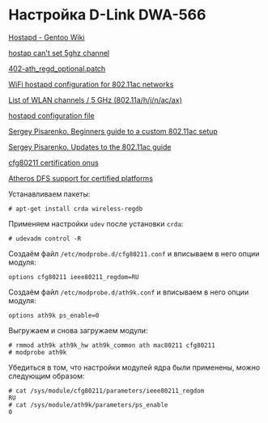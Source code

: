 Настройка D-Link DWA-566
========================

[Hostapd - Gentoo Wiki](https://wiki.gentoo.org/wiki/Hostapd)

[hostap can't set 5ghz channel](https://ubuntuforums.org/showthread.php?t=2032357)

[402-ath_regd_optional.patch](https://github.com/openwrt/openwrt/blob/master/package/kernel/mac80211/patches/ath/402-ath_regd_optional.patch)

[WiFi hostapd configuration for 802.11ac networks](https://blog.fraggod.net/2017/04/27/wifi-hostapd-configuration-for-80211ac-networks.html)

[List of WLAN channels / 5 GHz (802.11a/h/j/n/ac/ax)](https://en.wikipedia.org/wiki/List_of_WLAN_channels#5_GHz_(802.11a/h/j/n/ac/ax))

[hostapd configuration file](https://w1.fi/cgit/hostap/plain/hostapd/hostapd.conf)

[Sergey Pisarenko. Beginners guide to a custom 802.11ac setup](http://pisarenko.net/blog/2015/02/01/beginners-guide-to-802-dot-11ac-setup/)

[Sergey Pisarenko. Updates to the 802.11ac guide](http://pisarenko.net/blog/2015/05/05/updates-to-the-802-dot-11ac-guide/)

[cfg80211 certification onus](https://www.kernelconfig.io/CONFIG_CFG80211_CERTIFICATION_ONUS?kernelversion=5.10.178)

[Atheros DFS support for certified platforms](https://www.kernelconfig.io/CONFIG_ATH9K_DFS_CERTIFIED?kernelversion=5.10.178)

Устанавливаем пакеты:

    # apt-get install crda wireless-regdb

Применяем настройки `udev` после установки `crda`:

    # udevadm control -R

Создаём файл `/etc/modprobe.d/cfg80211.conf` и вписываем в него опции модуля:

    options cfg80211 ieee80211_regdom=RU

Создаём файл `/etc/modprobe.d/ath9k.conf` и вписываем в него опции модуля:

    options ath9k ps_enable=0

Выгружаем и снова загружаем модули:

    # rmmod ath9k ath9k_hw ath9k_common ath mac80211 cfg80211
    # modprobe ath9k

Убедиться в том, что настройки модулей ядра были применены, можно следующим образом:

    # cat /sys/module/cfg80211/parameters/ieee80211_regdom 
    RU
    # cat /sys/module/ath9k/parameters/ps_enable 
    0
